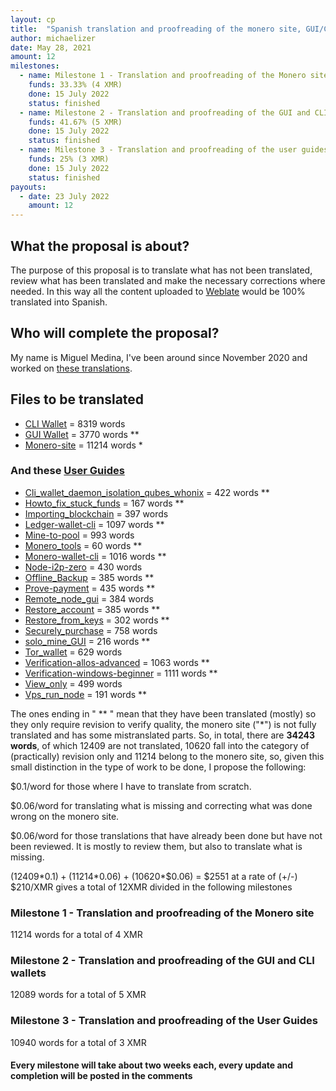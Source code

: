 ```yaml
---
layout: cp
title:  "Spanish translation and proofreading of the monero site, GUI/CLI wallets and User Guides"
author: michaelizer
date: May 28, 2021
amount: 12
milestones:
  - name: Milestone 1 - Translation and proofreading of the Monero site
    funds: 33.33% (4 XMR)
    done: 15 July 2022
    status: finished
  - name: Milestone 2 - Translation and proofreading of the GUI and CLI wallets
    funds: 41.67% (5 XMR)
    done: 15 July 2022
    status: finished
  - name: Milestone 3 - Translation and proofreading of the user guides
    funds: 25% (3 XMR)
    done: 15 July 2022
    status: finished
payouts:
  - date: 23 July 2022
    amount: 12
---
```


## What the proposal is about? 

The purpose of this proposal is to translate what has not been translated, review what has been translated and make the necessary corrections where needed. In this way all the content uploaded to [Weblate](https://translate.getmonero.org/) would be 100% translated into Spanish.

## Who will complete the proposal?

My name is Miguel Medina, I've been around since November 2020 and worked on [these translations](https://repo.getmonero.org/monero-project/ccs-proposals/-/merge_requests/223).

## Files to be translated

- [CLI Wallet](https://translate.getmonero.org/projects/monero/cli-wallet/es/) = 8319 words
- [GUI Wallet](https://translate.getmonero.org/projects/monero/gui-wallet/es/) = 3770 words **
- [Monero-site](https://translate.getmonero.org/projects/getmonero/monero-site/) = 11214 words *

### And these [User Guides](https://translate.getmonero.org/projects/getmonero-user-guides/)

- [Cli_wallet_daemon_isolation_qubes_whonix](https://translate.getmonero.org/projects/getmonero-user-guides/cli_wallet_daemon_isolation_qubes_whonix/es/) = 422 words **
- [Howto_fix_stuck_funds](https://translate.getmonero.org/projects/getmonero-user-guides/howto_fix_stuck_funds/es/) = 167 words **
- [Importing_blockchain](https://translate.getmonero.org/projects/getmonero-user-guides/importing_blockchain/es/) = 397 words
- [Ledger-wallet-cli](https://translate.getmonero.org/projects/getmonero-user-guides/ledger-wallet-cli/es/) = 1097 words **
- [Mine-to-pool](https://translate.getmonero.org/projects/getmonero-user-guides/mine-to-pool/es/) = 993 words
- [Monero_tools](https://translate.getmonero.org/projects/getmonero-user-guides/monero_tools/es/) = 60 words **
- [Monero-wallet-cli](https://translate.getmonero.org/projects/getmonero-user-guides/monero-wallet-cli/es/) = 1016 words **
- [Node-i2p-zero](https://translate.getmonero.org/projects/getmonero-user-guides/node-i2p-zero/es/) = 430 words
- [Offline_Backup](https://translate.getmonero.org/projects/getmonero-user-guides/offline_backup/es/) = 385 words **
- [Prove-payment](https://translate.getmonero.org/projects/getmonero-user-guides/prove-payment/es/) = 435 words **
- [Remote_node_gui](https://translate.getmonero.org/projects/getmonero-user-guides/remote_node_gui/es/) = 384 words
- [Restore_account](https://translate.getmonero.org/projects/getmonero-user-guides/restore_account/es/) = 385 words **
- [Restore_from_keys](https://translate.getmonero.org/projects/getmonero-user-guides/restore_from_keys/es/) = 302 words **
- [Securely_purchase](https://translate.getmonero.org/projects/getmonero-user-guides/securely_purchase/es/) = 758 words
- [solo_mine_GUI](https://translate.getmonero.org/projects/getmonero-user-guides/solo_mine_gui/es/) = 216 words **
- [Tor_wallet](https://translate.getmonero.org/projects/getmonero-user-guides/tor_wallet/es/) = 629 words
- [Verification-allos-advanced](https://translate.getmonero.org/projects/getmonero-user-guides/verification-allos-advanced/es/) = 1063 words **
- [Verification-windows-beginner](https://translate.getmonero.org/projects/getmonero-user-guides/verification-windows-beginner/es/) = 1111 words **
- [View_only](https://translate.getmonero.org/projects/getmonero-user-guides/view_only/es/) = 499 words
- [Vps_run_node](https://translate.getmonero.org/projects/getmonero-user-guides/vps_run_node/es/) = 191 words **

The ones ending in " ** " mean that they have been translated (mostly) so they only require revision to verify quality, the monero site ("*") is not fully translated and has some mistranslated parts. So, in total, there are **34243 words**, of which 12409 are not translated, 10620 fall into the category of (practically) revision only and 11214 belong to the monero site, so, given this small distinction in the type of work to be done, I propose the following:

$0.1/word for those where I have to translate from scratch.

$0.06/word for translating what is missing and correcting what was done wrong on the monero site.

$0.06/word for those translations that have already been done but have not been reviewed. It is mostly to review them, but also to translate what is missing.

(12409*$0.1) + (11214*$0.06) + (10620*$0.06) = $2551 at a rate of (+/-) $210/XMR gives a total of 12XMR divided in the following milestones

### Milestone 1 - Translation and proofreading of the Monero site

11214 words for a total of 4 XMR

### Milestone 2 - Translation and proofreading of the GUI and CLI wallets 

12089 words for a total of 5 XMR

### Milestone 3 - Translation and proofreading of the User Guides 

10940 words for a total of 3 XMR

#### Every milestone will take about two weeks each, every update and completion will be posted in the comments







